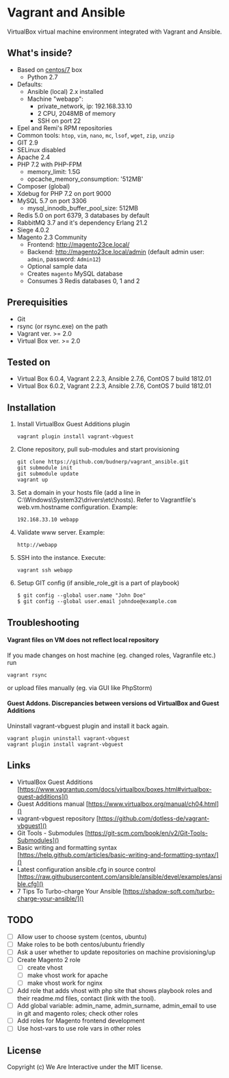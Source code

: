 # Vagrant and Ansible
VirtualBox virtual machine environment integrated with Vagrant and Ansible.

## What's inside?
- Based on [centos/7](https://app.vagrantup.com/centos/boxes/7) box
    - Python 2.7
- Defaults: 
    - Ansible (local) 2.x installed 
    - Machine "webapp":
        - private_network, ip: 192.168.33.10
        - 2 CPU, 2048MB of memory
        - SSH on port 22
- Epel and Remi's RPM repositories
- Common tools: `htop`, `vim`, `nano`, `mc`, `lsof`, `wget`, `zip`, `unzip`
- GIT 2.9
- SELinux disabled
- Apache 2.4
- PHP 7.2 with PHP-FPM
    - memory_limit: 1.5G
    - opcache_memory_consumption: '512MB'
- Composer (global)
- Xdebug for PHP 7.2 on port 9000
- MySQL 5.7 on port 3306
    - mysql_innodb_buffer_pool_size: 512MB
- Redis 5.0 on port 6379, 3 databases by default
- RabbitMQ 3.7 and it's dependency Erlang 21.2
- Siege 4.0.2
- Magento 2.3 Community
    - Frontend: http://magento23ce.local/
    - Backend: http://magento23ce.local/admin (default admin user: `admin`, password: `Admin12`)
    - Optional sample data
    - Creates `magento` MySQL database
    - Consumes 3 Redis databases 0, 1 and 2

## Prerequisities
- Git
- rsync (or rsync.exe) on the path
- Vagrant ver. >= 2.0
- Virtual Box ver. >= 2.0

## Tested on
- Virtual Box 6.0.4, Vagrant 2.2.3, Ansible 2.7.6, ContOS 7 build 1812.01
- Virtual Box 6.0.2, Vagrant 2.2.3, Ansible 2.7.6, ContOS 7 build 1812.01

## Installation
1. Install VirtualBox Guest Additions plugin
    ```
    vagrant plugin install vagrant-vbguest
    ```
2. Clone repository, pull sub-modules and start provisioning
    ```
    git clone https://github.com/budnerp/vagrant_ansible.git
    git submodule init
    git submodule update
    vagrant up
    ```
3. Set a domain in your hosts file (add a line in C:\Windows\System32\drivers\etc\hosts). Refer to Vagrantfile's web.vm.hostname configuration. Example:
    ```
    192.168.33.10 webapp
    ```
4. Validate www server. Example:
    ```
    http://webapp
    ```
5. SSH into the instance. Execute:
    ```
    vagrant ssh webapp
    ```
6. Setup GIT config (if ansible_role_git is a part of playbook)
    ```
    $ git config --global user.name "John Doe"
    $ git config --global user.email johndoe@example.com
    ```

## Troubleshooting
#### Vagrant files on VM does not reflect local repository
If you made changes on host machine (eg. changed roles, Vagranfile etc.) run
```
vagrant rsync
```
or upload files manually (eg. via GUI like PhpStorm)
   
#### Guest Addons. Discrepancies between versions od VirtualBox and Guest Additions   
Uninstall vagrant-vbguest plugin and install it back again.
```
vagrant plugin uninstall vagrant-vbguest
vagrant plugin install vagrant-vbguest
```

## Links
- VirtualBox Guest Additions [https://www.vagrantup.com/docs/virtualbox/boxes.html#virtualbox-guest-additions]()
- Guest Additions manual [https://www.virtualbox.org/manual/ch04.html]()
- vagrant-vbguest repository [https://github.com/dotless-de/vagrant-vbguest]() 
- Git Tools - Submodules [https://git-scm.com/book/en/v2/Git-Tools-Submodules]()
- Basic writing and formatting syntax [https://help.github.com/articles/basic-writing-and-formatting-syntax/]()
- Latest configuration ansible.cfg in source control [https://raw.githubusercontent.com/ansible/ansible/devel/examples/ansible.cfg]()
- 7 Tips To Turbo-charge Your Ansible [https://shadow-soft.com/turbo-charge-your-ansible/]()

## TODO
-[ ] Allow user to choose system (centos, ubuntu)
-[ ] Make roles to be both centos/ubuntu friendly
-[ ] Ask a user whether to update repositories on machine provisioning/up
-[ ] Create Magento 2 role
    -[ ] create vhost
    -[ ] make vhost work for apache
    -[ ] make vhost work for nginx
-[ ] Add role that adds vhost with php site that shows playbook roles and their readme.md files, contact (link with the tool).
-[ ] Add global variable: admin_name, admin_surname, admin_email to use in git and magento roles; check other roles
-[ ] Add roles for Magento frontend development
-[ ] Use host-vars to use role vars in other roles

## License
Copyright (c) We Are Interactive under the MIT license.


